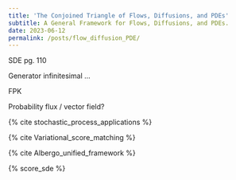 ```yaml
---
title: 'The Conjoined Triangle of Flows, Diffusions, and PDEs'
subtitle: A General Framework for Flows, Diffusions, and PDEs.
date: 2023-06-12
permalink: /posts/flow_diffusion_PDE/
---
```


SDE pg. 110


Generator infinitesimal ... 

FPK

Probability flux / vector field? 








  {% cite stochastic_process_applications %}

  {% cite Variational_score_matching %}

  {% cite Albergo_unified_framework %}

  {% score_sde %}